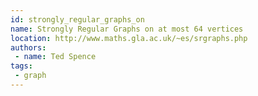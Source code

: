 ```yaml
---
id: strongly_regular_graphs_on
name: Strongly Regular Graphs on at most 64 vertices
location: http://www.maths.gla.ac.uk/~es/srgraphs.php
authors:
 - name: Ted Spence
tags:
 - graph
---
```


